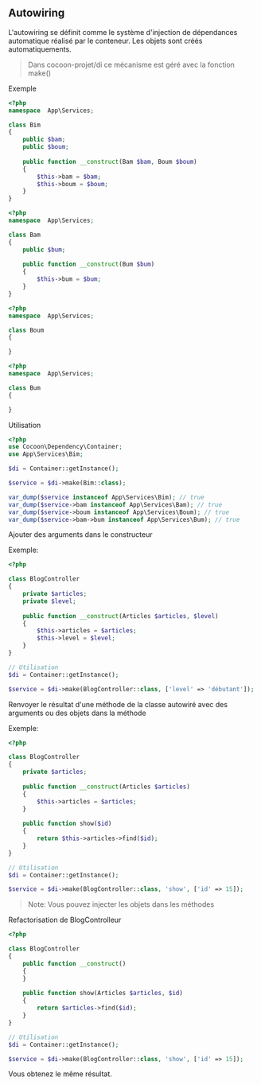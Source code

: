 ## Autowiring

L'autowiring se définit comme le système d'injection de dépendances automatique réalisé par le conteneur. Les objets sont créés automatiquements.

> Dans cocoon-projet/di ce mécanisme est géré avec la fonction make()

Exemple

```php
<?php
namespace  App\Services;

class Bim
{
    public $bam;
    public $boum;
    
    public function __construct(Bam $bam, Boum $boum)
    {
        $this->bam = $bam;
        $this->boum = $boum;
    }
} 
```

```php
<?php
namespace  App\Services;

class Bam
{
    public $bum;
    
    public function __construct(Bum $bum)
    {
        $this->bum = $bum;
    }
} 
```
```php
<?php
namespace  App\Services;

class Boum
{

} 
```
```php
<?php
namespace  App\Services;

class Bum
{

} 
```
Utilisation
```php
<?php
use Cocoon\Dependency\Container;
use App\Services\Bim;

$di = Container::getInstance();

$service = $di->make(Bim::class);

var_dump($service instanceof App\Services\Bim); // true
var_dump($service->bam instanceof App\Services\Bam); // true
var_dump($service->boum instanceof App\Services\Boum); // true
var_dump($service->bam->bum instanceof App\Services\Bum); // true
```

Ajouter des arguments dans le constructeur

Exemple:

```php
<?php

class BlogController
{
    private $articles;
    private $level;
    
    public function __construct(Articles $articles, $level) 
    {
        $this->articles = $articles;
        $this->level = $level;
    }
}

// Utilisation
$di = Container::getInstance();

$service = $di->make(BlogController::class, ['level' => 'débutant']);

```

Renvoyer le résultat d'une méthode de la classe autowiré avec des arguments ou des objets dans la méthode

Exemple:

```php
<?php

class BlogController
{
    private $articles;
    
    public function __construct(Articles $articles) 
    {
        $this->articles = $articles;
    }
    
    public function show($id)
    {
        return $this->articles->find($id);
    }
}

// Utilisation
$di = Container::getInstance();

$service = $di->make(BlogController::class, 'show', ['id' => 15]);
```

> Note: Vous pouvez injecter les objets dans les méthodes

Refactorisation de BlogControlleur

```php
<?php

class BlogController
{    
    public function __construct() 
    {
    }
    
    public function show(Articles $articles, $id)
    {
        return $articles->find($id);
    }
}

// Utilisation
$di = Container::getInstance();

$service = $di->make(BlogController::class, 'show', ['id' => 15]);
```
Vous obtenez le même résultat.

